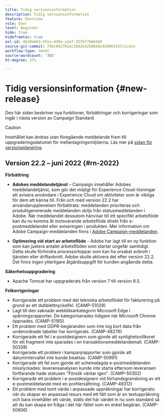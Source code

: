 ```yaml
---
title: Tidig versionsinformation
description: Tidig versionsinformation
feature: Overview
role: User
level: Beginner
hide: true
hidefromtoc: true
exl-id: 4b10eb63-3fea-438e-a1a7-25fbf7b0e5b0
source-git-commit: 75bc042701ac29d2e525884dc929063147c1cdce
workflow-type: tm+mt
source-wordcount: '383'
ht-degree: 37%

---
```


# Tidig versionsinformation {#new-release}

Den här sidan beskriver nya funktioner, förbättringar och korrigeringar som ingår i nästa version av Campaign Standard.

>[!CAUTION]
>
> Innehållet kan ändras utan föregående meddelande fram till uppgraderingsdatumet för mellanlagringsmiljöerna. Läs mer på [sidan för versionsplanering](../../rn/using/release-planning.md).

## Version 22.2 – juni 2022 {#rn-2022}

**Förbättring**

* **Adobes meddelandetjänst** – Campaign innehåller Adobes meddelandetjänst, som gör det möjligt för Experience Cloud-lösningar att avisera användare i Experience Cloud om aktiviteter som är viktiga för dem att känna till. Från och med version 22.2 har användarupplevelsen förbättrats: meddelanden prioriteras och produktgenererade meddelanden skiljs från statusmeddelanden i Adobe. När meddelandet dessutom hänvisar till ett specifikt arbetsflöde kan du nu komma åt motsvarande arbetsflöde direkt från e-postmeddelandet eller aviseringen i produkten.  Mer information om Adobe Campaign-meddelanden finns i [Adobe Campaign-meddelanden](../../administration/using/sending-internal-notifications.md).

* **Optimering vid start av arbetsflöde** - Adobe har lagt till en ny funktion som kan justera antalet arbetsflöden som startar ungefär samtidigt. Detta skulle förhindra processortoppar som kan ha orsakat avbrott i tjänsten eller driftavbrott. Adobe skulle aktivera det efter version 22.2. Det finns ingen ytterligare åtgärdsuppgift för kunden angående detta.

**Säkerhetsuppgradering**

* Apache Tomcat har uppgraderats från version 7 till version 8.5.

**Felkorrigeringar**

* Korrigerade ett problem med det tekniska arbetsflödet för fakturering på grund av ett dubblettnyckelfel. (CAMP-51029)
* Lagt till den saknade webbläsarkategorin Microsoft Edge i spårningsrapporter. De kategoriserades tidigare när Microsoft Chrome öppnades. (CAMP-51165)
* Ett problem med GDPR-begäranden som inte tog bort data från underordnade tabeller har korrigerats. (CAMP-48276)
* Korrigerade ett fel i e-postdesignern som gjorde att synlighetsvillkoret för ett fragment inte sparades i en transaktionsmeddelandemall. (CAMP-50338)
* Korrigerade ett problem i kampanjrapporter som gjorde att datumintervallet inte kunde beaktas. (CAMP-50991)
* Korrigerade ett fel som gjorde att schemalagda e-postmeddelanden misslyckades: leveransanalysen kunde inte starta eftersom leveransen fortfarande hade statusen &quot;Försök väntar igen&quot;. (CAMP-50302)
* Korrigerade ett problem i e-postdesignern vid förhandsgranskning av ett e-postmeddelande med en profilersättning. (CAMP-49312)
* Ett problem med tomt värde i anpassade uppräkningar har korrigerats: när du skapar en anpassad resurs med ett fält som är en textuppräkning och bara innehåller ett värde, ställs det här värdet in nu som standard så att du kan skapa en fråga i det här fältet som en enkel begäran. (CAMP-50606)
